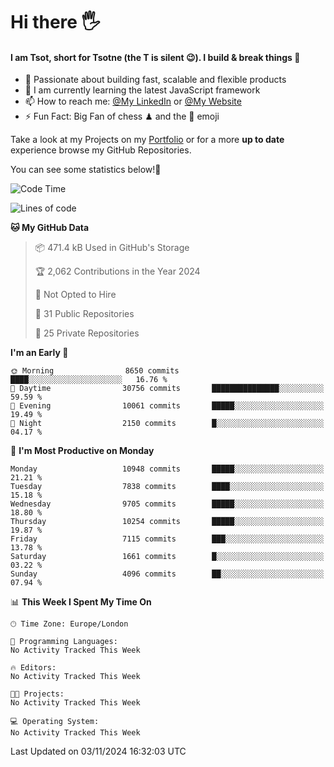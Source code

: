 # Hi there :raised_hand_with_fingers_splayed:
#### I am Tsot, short for Tsotne (the T is silent :wink:). I build & break things :space_invader:
- :telescope: Passionate about building fast, scalable and flexible products
- :seedling: I am currently learning the latest JavaScript framework 
- :mailbox: How to reach me: [@My LinkedIn](https://www.linkedin.com/in/tsotne-gvadzabia/) or [@My Website](https://tsotne.co.uk/contact)
- :zap: Fun Fact: Big Fan of chess ♟ and the 👾 emoji

Take a look at my Projects on my [Portfolio](https://tsotne.co.uk/) or for a more **up to date** experience browse my GitHub Repositories.

You can see some statistics below!:space_invader:
<!--START_SECTION:waka-->
![Code Time](http://img.shields.io/badge/Code%20Time-761%20hrs%202%20mins-blue)

![Lines of code](https://img.shields.io/badge/From%20Hello%20World%20I%27ve%20Written-16.9%20million%20lines%20of%20code-blue)

**🐱 My GitHub Data** 

> 📦 471.4 kB Used in GitHub's Storage 
 > 
> 🏆 2,062 Contributions in the Year 2024
 > 
> 🚫 Not Opted to Hire
 > 
> 📜 31 Public Repositories 
 > 
> 🔑 25 Private Repositories 
 > 
**I'm an Early 🐤** 

```text
🌞 Morning                8650 commits        ████░░░░░░░░░░░░░░░░░░░░░   16.76 % 
🌆 Daytime                30756 commits       ███████████████░░░░░░░░░░   59.59 % 
🌃 Evening                10061 commits       █████░░░░░░░░░░░░░░░░░░░░   19.49 % 
🌙 Night                  2150 commits        █░░░░░░░░░░░░░░░░░░░░░░░░   04.17 % 
```
📅 **I'm Most Productive on Monday** 

```text
Monday                   10948 commits       █████░░░░░░░░░░░░░░░░░░░░   21.21 % 
Tuesday                  7838 commits        ████░░░░░░░░░░░░░░░░░░░░░   15.18 % 
Wednesday                9705 commits        █████░░░░░░░░░░░░░░░░░░░░   18.80 % 
Thursday                 10254 commits       █████░░░░░░░░░░░░░░░░░░░░   19.87 % 
Friday                   7115 commits        ███░░░░░░░░░░░░░░░░░░░░░░   13.78 % 
Saturday                 1661 commits        █░░░░░░░░░░░░░░░░░░░░░░░░   03.22 % 
Sunday                   4096 commits        ██░░░░░░░░░░░░░░░░░░░░░░░   07.94 % 
```


📊 **This Week I Spent My Time On** 

```text
🕑︎ Time Zone: Europe/London

💬 Programming Languages: 
No Activity Tracked This Week

🔥 Editors: 
No Activity Tracked This Week

🐱‍💻 Projects: 
No Activity Tracked This Week

💻 Operating System: 
No Activity Tracked This Week
```


 Last Updated on 03/11/2024 16:32:03 UTC
<!--END_SECTION:waka-->
